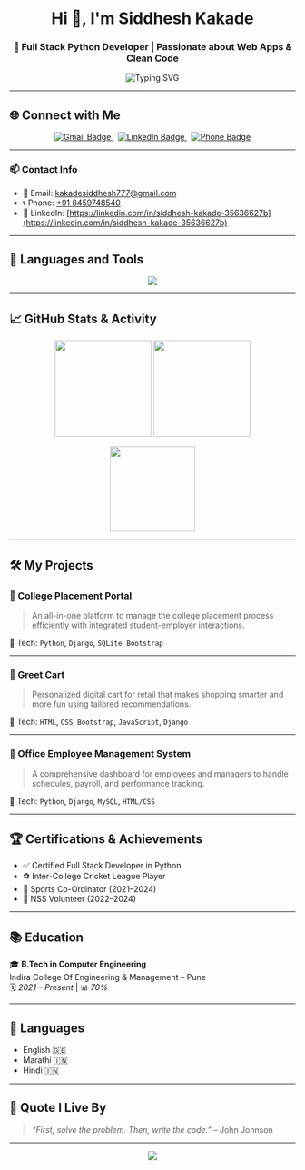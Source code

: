 <!-- README.md -->

<h1 align="center">Hi 👋, I'm Siddhesh Kakade</h1>
<h3 align="center">🌟 Full Stack Python Developer | Passionate about Web Apps & Clean Code</h3>

<p align="center">
  <img src="https://readme-typing-svg.herokuapp.com?font=Fira+Code&duration=3000&pause=1000&color=F75C7E&center=true&vCenter=true&width=435&lines=Full+Stack+Python+Developer;Django+%7C+SQL+%7C+SQLite;Clean+UI+%2B+Efficient+APIs;Let's+Build+Something+Amazing!+🚀" alt="Typing SVG" />
</p>

---

## 🌐 Connect with Me

<p align="center">
  <a href="mailto:kakadesiddhesh777@gmail.com" title="Email">
    <img src="https://img.shields.io/badge/Gmail-D14836?style=for-the-badge&logo=gmail&logoColor=white" alt="Gmail Badge" />
  </a>
  &nbsp;
  <a href="https://linkedin.com/in/siddhesh-kakade-35636627b" title="LinkedIn Profile">
    <img src="https://img.shields.io/badge/LinkedIn-0A66C2?style=for-the-badge&logo=linkedin&logoColor=white" alt="LinkedIn Badge" />
  </a>
  &nbsp;
  <a href="tel:+918459748540" title="Call Me">
    <img src="https://img.shields.io/badge/Call-Now-brightgreen?style=for-the-badge&logo=phone&logoColor=white" alt="Phone Badge" />
  </a>
</p>

---

### 📫 Contact Info

- 📧 Email: [kakadesiddhesh777@gmail.com](mailto:kakadesiddhesh777@gmail.com)  
- 📞 Phone: [+91 8459748540](tel:+918459748540)  
- 🔗 LinkedIn: [https://linkedin.com/in/siddhesh-kakade-35636627b](https://linkedin.com/in/siddhesh-kakade-35636627b)


---

## 🧰 Languages and Tools

<p align="center">
  <img src="https://skillicons.dev/icons?i=python,django,html,css,bootstrap,mysql,sqlite,linux,git" />
</p>

---

## 📈 GitHub Stats & Activity

<p align="center">
  <img src="https://github-readme-stats.vercel.app/api?username=siddheshkakade&show_icons=true&theme=tokyonight" height="170px"/>
  <img src="https://github-readme-streak-stats.herokuapp.com/?user=siddheshkakade&theme=tokyonight" height="170px"/>
</p>

<p align="center">
  <img src="https://github-readme-stats.vercel.app/api/top-langs/?username=siddheshkakade&layout=compact&theme=tokyonight" height="150px"/>
</p>

---

## 🛠️ My Projects

### 📌 College Placement Portal
> An all-in-one platform to manage the college placement process efficiently with integrated student-employer interactions.

🔧 Tech: `Python`, `Django`, `SQLite`, `Bootstrap`

---

### 📌 Greet Cart
> Personalized digital cart for retail that makes shopping smarter and more fun using tailored recommendations.

🔧 Tech: `HTML`, `CSS`, `Bootstrap`, `JavaScript`, `Django`

---

### 📌 Office Employee Management System
> A comprehensive dashboard for employees and managers to handle schedules, payroll, and performance tracking.

🔧 Tech: `Python`, `Django`, `MySQL`, `HTML/CSS`

---

## 🏆 Certifications & Achievements

- ✅ Certified Full Stack Developer in Python
- ⚽ Inter-College Cricket League Player
- 🎯 Sports Co-Ordinator (2021–2024)
- 🤝 NSS Volunteer (2022–2024)

---

## 📚 Education

🎓 **B.Tech in Computer Engineering**  
Indira College Of Engineering & Management – Pune  
🗓️ *2021 – Present* | 📊 *70%*

---

## 💬 Languages

- English 🇬🇧
- Marathi 🇮🇳
- Hindi 🇮🇳

---

## 📌 Quote I Live By

> *“First, solve the problem. Then, write the code.”* – John Johnson

---

<p align="center">
  <img src="https://capsule-render.vercel.app/api?type=waving&color=gradient&height=150&section=footer"/>
</p>
